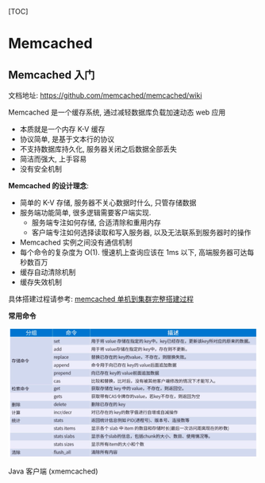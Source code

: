 [TOC]

# Memcached

## Memcached 入门

文档地址: https://github.com/memcached/memcached/wiki

Memcached 是一个缓存系统, 通过减轻数据库负载加速动态 web 应用

-   本质就是一个内存 K-V 缓存
-   协议简单, 是基于文本行的协议
-   不支持数据库持久化, 服务器关闭之后数据全部丢失
-   简洁而强大, 上手容易
-   没有安全机制

**Memcached 的设计理念**:

-   简单的 K-V 存储, 服务器不关心数据时什么, 只管存储数据
-   服务端功能简单, 很多逻辑需要客户端实现.
    -   服务端专注如何存储, 合适清除和重用内存
    -   客户端专注如何选择读取和写入服务器, 以及无法联系到服务器时的操作
-   Memcached 实例之间没有通信机制
-   每个命令的复杂度为 O(1). 慢速机上查询应该在 1ms 以下, 高端服务器可达每秒数百万
-   缓存自动清除机制
-   缓存失效机制

具体搭建过程请参考: [memcached 单机到集群完整搭建过程](https://github.com/Mao-PC/Notes/blob/master/Middle/cache/memcached/memcached%E5%8D%95%E6%9C%BA%E5%88%B0%E9%9B%86%E7%BE%A4%E5%AE%8C%E6%95%B4%E6%90%AD%E5%BB%BA%E8%BF%87%E7%A8%8B.md.pdf)

**常用命令**

![常用命令](res/常用命令.png)

Java 客户端 (xmemcached)
